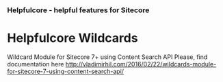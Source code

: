 ### Helpfulcore - helpful features for Sitecore
# Helpfulcore Wildcards
Wildcard Module for Sitecore 7+ using Content Search API
Please, find documentation here http://vladimirhil.com/2016/02/22/wildcards-module-for-sitecore-7-using-content-search-api/ 
